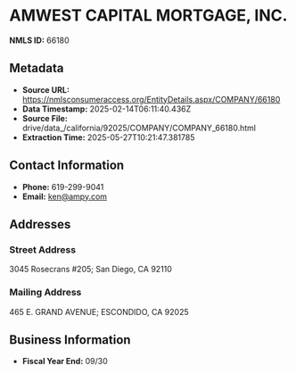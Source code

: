 # AMWEST CAPITAL MORTGAGE, INC.

**NMLS ID:** 66180

## Metadata
- **Source URL:** https://nmlsconsumeraccess.org/EntityDetails.aspx/COMPANY/66180
- **Data Timestamp:** 2025-02-14T06:11:40.436Z
- **Source File:** drive/data_/california/92025/COMPANY/COMPANY_66180.html
- **Extraction Time:** 2025-05-27T10:21:47.381785

## Contact Information
- **Phone:** 619-299-9041
- **Email:** ken@ampy.com

## Addresses
### Street Address
3045 Rosecrans #205; San Diego, CA 92110

### Mailing Address
465 E. GRAND AVENUE; ESCONDIDO, CA 92025

## Business Information
- **Fiscal Year End:** 09/30
